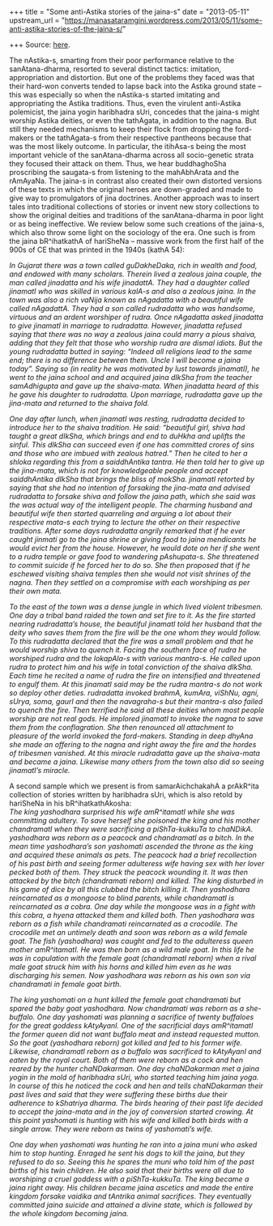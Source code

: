 +++
title = "Some anti-Astika stories of the jaina-s"
date = "2013-05-11"
upstream_url = "https://manasataramgini.wordpress.com/2013/05/11/some-anti-astika-stories-of-the-jaina-s/"

+++
Source: [here](https://manasataramgini.wordpress.com/2013/05/11/some-anti-astika-stories-of-the-jaina-s/).

The nAstika-s, smarting from their poor performance relative to the
sanAtana-dharma, resorted to several distinct tactics: imitation,
appropriation and distortion. But one of the problems they faced was
that their hard-won converts tended to lapse back into the Astika ground
state – this was especially so when the nAstika-s started imitating and
appropriating the Astika traditions. Thus, even the virulent anti-Astika
polemicist, the jaina yogin haribhadra sUri, concedes that the jaina-s
might worship Astika deities, or even the tathAgata, in addition to the
nagna. But still they needed mechanisms to keep their flock from
dropping the ford-makers or the tathAgata-s from their respective
pantheons because that was the most likely outcome. In particular, the
itihAsa-s being the most important vehicle of the sanAtana-dharma across
all socio-genetic strata they focused their attack on them. Thus, we
hear buddhaghoSha proscribing the saugata-s from listening to the
mahAbhArata and the rAmAyaNa. The jaina-s in contrast also created their
own distorted versions of these texts in which the original heroes are
down-graded and made to give way to promulgators of jina doctrines.
Another approach was to insert tales into traditional collections of
stories or invent new story collections to show the original deities and
traditions of the sanAtana-dharma in poor light or as being ineffective.
We review below some such creations of the jaina-s, which also throw
some light on the sociology of the era. One such is from the jaina
bR^ihatkathA of hariSheNa – massive work from the first half of the 900s
of CE that was printed in the 1940s (kathA 54):

*In Gujarat there was a town called guDakheDaka, rich in wealth and
food, and endowed with many scholars. Therein lived a zealous jaina
couple, the man called jinadatta and his wife jinadattA. They had a
daughter called jinamatI who was skilled in various kalA-s and also a
zealous jaina. In the town was also a rich vaNija known as nAgadatta
with a beautiful wife called nAgadattA. They had a son called rudradatta
who was handsome, virtuous and an ardent worshiper of rudra. Once
nAgadatta asked jinadatta to give jinamatI in marriage to rudradatta.
However, jinadatta refused saying that there was no way a zealous jaina
could marry a pious shaiva, adding that they felt that those who worship
rudra are dismal idiots. But the young rudradatta butted in saying:
“Indeed all religions lead to the same end; there is no difference
between them. Uncle I will become a jaina today”. Saying so (in reality
he was motivated by lust towards jinamatI), he went to the jaina school
and and acquired jaina dIkSha from the teacher samAdhigupta and gave up
the shaiva-mata. When jinadatta heard of this he gave his daughter to
rudradatta. Upon marriage, rudradatta gave up the jina-mata and returned
to the shaiva fold.*

*One day after lunch, when jinamatI was resting, rudradatta decided to
introduce her to the shaiva tradition. He said: “beautiful girl, shiva
had taught a great dIkSha, which brings and end to duHkha and uplifts
the sinful. This dIkSha can succeed even if one has committed crores of
sins and those who are imbued with zealous hatred.” Then he cited to her
a shloka regarding this from a saiddhAntika tantra. He then told her to
give up the jina-mata, which is not for knowledgeable people and accept
saiddhAntika dIkSha that brings the bliss of mokSha. jinamatI retorted
by saying that she had no intention of forsaking the jina-mata and
advised rudradatta to forsake shiva and follow the jaina path, which she
said was the was actual way of the intelligent people. The charming
husband and beautiful wife then started quarreling and arguing a lot
about their respective mata-s each trying to lecture the other on their
respective traditions. After some days rudradatta angrily remarked that
if he ever caught jinmati go to the jaina shrine or giving food to jaina
mendicants he would evict her from the house. However, he would dote on
her if she went to a rudra temple or gave food to wandering pAshupata-s.
She threatened to commit suicide if he forced her to do so. She then
proposed that if he eschewed visiting shaiva temples then she would not
visit shrines of the nagna. Then they settled on a compromise with each
worshiping as per their own mata.*

*To the east of the town was a dense jungle in which lived violent
tribesmen. One day a tribal band raided the town and set fire to it. As
the fire started nearing rudradatta’s house, the beautiful jinamatI told
her husband that the deity who saves them from the fire will be the one
whom they would follow. To this rudradatta declared that the fire was a
small problem and that he would worship shiva to quench it. Facing the
southern face of rudra he worshiped rudra and the lokapAla-s with
various mantra-s. He called upon rudra to protect him and his wife in
total conviction of the shaiva dIkSha. Each time he recited a name of
rudra the fire on intensified and threatened to engulf them. At this
jinamatI said may be the rudra mantra-s do not work so deploy other
deties. rudradatta invoked brahmA, kumAra, viShNu, agni, sUrya, soma,
gaurI and then the navagraha-s but their mantra-s also failed to quench
the fire. Then terrified he said all these deities whom most people
worship are not real gods. He implored jinamatI to invoke the nagna to
save them from the conflagration. She then renounced all attachment to
pleasure of the world invoked the ford-makers. Standing in deep dhyAna
she made an offering to the nagna and right away the fire and the hordes
of tribesmen vanished. At this miracle rudradatta gave up the
shaiva-mata and became a jaina. Likewise many others from the town also
did so seeing jinamatI’s miracle.*

A second sample which we present is from samarAichchakahA a prAkR^ita
collection of stories written by haribhadra sUri, which is also retold
by hariSheNa in his bR^ihatkathAkosha:  
*The king yashodhara surprised his wife amR^itamatI while she was
committing adultery. To save herself she poisoned the king and his
mother chandramatI when they were sacrificing a piShTa-kukkuTa to
chaNDikA. yashodhara was reborn as a peacock and chandramatI as a bitch.
In the mean time yashodhara’s son yashomati ascended the throne as the
king and acquired these animals as pets. The peacock had a brief
recollection of his past birth and seeing former adulteress wife having
sex with her lover pecked both of them. They struck the peacock wounding
it. It was then attacked by the bitch (chandramati reborn) and killed.
The king disturbed in his game of dice by all this clubbed the bitch
killing it. Then yashodhara reincarnated as a mongoose to blind parents,
while chandramatI is reincarnated as a cobra. One day while the mongoose
was in a fight with this cobra, a hyena attacked them and killed both.
Then yashodhara was reborn as a fish while chandramati reincarnated as a
crocodile. The crocodile met an untimely death and soon was reborn as a
wild female goat. The fish (yashodhara) was caught and fed to the
adulteress queen mother amR^itamatI. He was then born as a wild male
goat. In this life he was in copulation with the female goat
(chandramatI reborn) when a rival male goat struck him with his horns
and killed him even as he was discharging his semen. Now yashodhara was
reborn as his own son via chandramati in female goat birth.*

*The king yashomati on a hunt killed the female goat chandramati but
spared the baby goat yashodhara. Now chandramati was reborn as a
she-buffalo. One day yashomati was planning a sacrifice of twenty
buffaloes for the great goddess kAtyAyanI. One of the sacrificial days
amR^itamatI the former queen did not want buffalo meat and instead
requested mutton. So the goat (yashodhara reborn) got killed and fed to
his former wife. Likewise, chandramatI reborn as a buffalo was
sacrificed to kAtyAyanI and eaten by the royal court. Both of them were
reborn as a cock and hen reared by the hunter chaNDakarman. One day
chaNDakarman met a jaina yogin in the mold of haribhadra sUri, who
started teaching him jaina yoga. In course of this he noticed the cock
and hen and tells chaNDakarman their past lives and said that they were
suffering these births due their adherence to kShatriya dharma. The
birds hearing of their past life decided to accept the jaina-mata and in
the joy of conversion started crowing. At this point yashomati is
hunting with his wife and killed both birds with a single arrow. They
were reborn as twins of yashomati’s wife.*

*One day when yashomati was hunting he ran into a jaina muni who asked
him to stop hunting. Enraged he sent his dogs to kill the jaina, but
they refused to do so. Seeing this he spares the muni who told him of
the past births of his twin children. He also said that their births
were all due to worshiping a cruel goddess with a piShTa-kukkuTa. The
king became a jaina right away. His children became jaina ascetics and
made the entire kingdom forsake vaidika and tAntrika animal sacrifices.
They eventually committed jaina suicide and attained a divine state,
which is followed by the whole kingdom becoming jaina.*

